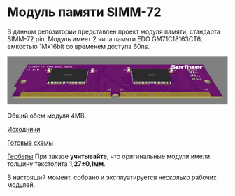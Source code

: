 Модуль памяти SIMM-72
=====================

В данном репозитории представлен проект модуля памяти, стандарта SIMM-72 pin.
Модуль имеет 2 чипа памяти EDO GM71C18163CT6, емкостью 1Mx16bit со временем доступа 60ns.

![image](Export/render.jpg)

Общий обем модуля 4MB.

[Исходники](Sources)

[Готовые схемы](Export)

[Герберы](Gerber) При заказе __учитывайте__, что оригинальные модули имели толщину текстолита __1,27±0,1мм__.

В настоящий момент, собрано и эксплуатируется несколько рабочих модулей.
